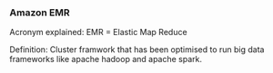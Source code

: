 

### Amazon EMR

Acronym explained: EMR = Elastic Map Reduce

Definition: Cluster framwork that has been optimised to run big data frameworks like apache hadoop and apache spark.

